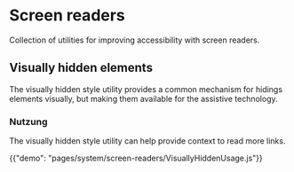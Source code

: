 # Screen readers

<p class="description">Collection of utilities for improving accessibility with screen readers.</p>

## Visually hidden elements

The visually hidden style utility provides a common mechanism for hidings elements visually, but making them available for the assistive technology.

### Nutzung

The visually hidden style utility can help provide context to read more links.

{{"demo": "pages/system/screen-readers/VisuallyHiddenUsage.js"}}
